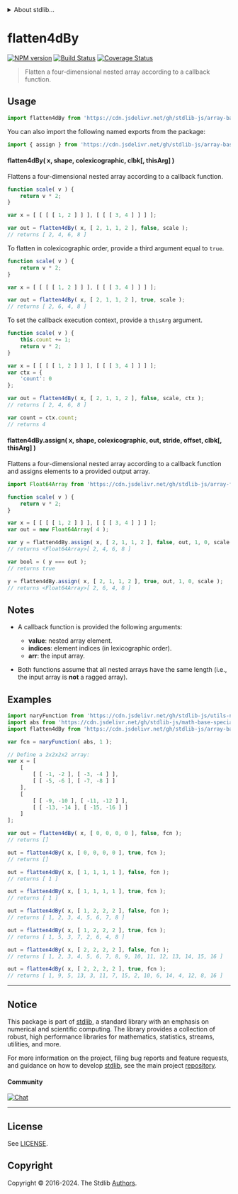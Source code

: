 <!--

@license Apache-2.0

Copyright (c) 2023 The Stdlib Authors.

Licensed under the Apache License, Version 2.0 (the "License");
you may not use this file except in compliance with the License.
You may obtain a copy of the License at

   http://www.apache.org/licenses/LICENSE-2.0

Unless required by applicable law or agreed to in writing, software
distributed under the License is distributed on an "AS IS" BASIS,
WITHOUT WARRANTIES OR CONDITIONS OF ANY KIND, either express or implied.
See the License for the specific language governing permissions and
limitations under the License.

-->

<!-- lint disable maximum-heading-length -->


<details>
  <summary>
    About stdlib...
  </summary>
  <p>We believe in a future in which the web is a preferred environment for numerical computation. To help realize this future, we've built stdlib. stdlib is a standard library, with an emphasis on numerical and scientific computation, written in JavaScript (and C) for execution in browsers and in Node.js.</p>
  <p>The library is fully decomposable, being architected in such a way that you can swap out and mix and match APIs and functionality to cater to your exact preferences and use cases.</p>
  <p>When you use stdlib, you can be absolutely certain that you are using the most thorough, rigorous, well-written, studied, documented, tested, measured, and high-quality code out there.</p>
  <p>To join us in bringing numerical computing to the web, get started by checking us out on <a href="https://github.com/stdlib-js/stdlib">GitHub</a>, and please consider <a href="https://opencollective.com/stdlib">financially supporting stdlib</a>. We greatly appreciate your continued support!</p>
</details>

# flatten4dBy

[![NPM version][npm-image]][npm-url] [![Build Status][test-image]][test-url] [![Coverage Status][coverage-image]][coverage-url] <!-- [![dependencies][dependencies-image]][dependencies-url] -->

> Flatten a four-dimensional nested array according to a callback function.



<section class="usage">

## Usage

```javascript
import flatten4dBy from 'https://cdn.jsdelivr.net/gh/stdlib-js/array-base-flatten4d-by@v0.2.0-deno/mod.js';
```

You can also import the following named exports from the package:

```javascript
import { assign } from 'https://cdn.jsdelivr.net/gh/stdlib-js/array-base-flatten4d-by@v0.2.0-deno/mod.js';
```

#### flatten4dBy( x, shape, colexicographic, clbk\[, thisArg] )

Flattens a four-dimensional nested array according to a callback function.

```javascript
function scale( v ) {
    return v * 2;
}

var x = [ [ [ [ 1, 2 ] ] ], [ [ [ 3, 4 ] ] ] ];

var out = flatten4dBy( x, [ 2, 1, 1, 2 ], false, scale );
// returns [ 2, 4, 6, 8 ]
```

To flatten in colexicographic order, provide a third argument equal to `true`.

```javascript
function scale( v ) {
    return v * 2;
}

var x = [ [ [ [ 1, 2 ] ] ], [ [ [ 3, 4 ] ] ] ];

var out = flatten4dBy( x, [ 2, 1, 1, 2 ], true, scale );
// returns [ 2, 6, 4, 8 ]
```

To set the callback execution context, provide a `thisArg` argument.

<!-- eslint-disable no-invalid-this -->

```javascript
function scale( v ) {
    this.count += 1;
    return v * 2;
}

var x = [ [ [ [ 1, 2 ] ] ], [ [ [ 3, 4 ] ] ] ];
var ctx = {
    'count': 0
};

var out = flatten4dBy( x, [ 2, 1, 1, 2 ], false, scale, ctx );
// returns [ 2, 4, 6, 8 ]

var count = ctx.count;
// returns 4
```

#### flatten4dBy.assign( x, shape, colexicographic, out, stride, offset, clbk\[, thisArg] )

Flattens a four-dimensional nested array according to a callback function and assigns elements to a provided output array.

```javascript
import Float64Array from 'https://cdn.jsdelivr.net/gh/stdlib-js/array-float64@deno/mod.js';

function scale( v ) {
    return v * 2;
}

var x = [ [ [ [ 1, 2 ] ] ], [ [ [ 3, 4 ] ] ] ];
var out = new Float64Array( 4 );

var y = flatten4dBy.assign( x, [ 2, 1, 1, 2 ], false, out, 1, 0, scale );
// returns <Float64Array>[ 2, 4, 6, 8 ]

var bool = ( y === out );
// returns true

y = flatten4dBy.assign( x, [ 2, 1, 1, 2 ], true, out, 1, 0, scale );
// returns <Float64Array>[ 2, 6, 4, 8 ]
```

</section>

<!-- /.usage -->

<section class="notes">

## Notes

-   A callback function is provided the following arguments:

    -   **value**: nested array element.
    -   **indices**: element indices (in lexicographic order).
    -   **arr**: the input array.

-   Both functions assume that all nested arrays have the same length (i.e., the input array is **not** a ragged array).

</section>

<!-- /.notes -->

<section class="examples">

## Examples

<!-- eslint no-undef: "error" -->

```javascript
import naryFunction from 'https://cdn.jsdelivr.net/gh/stdlib-js/utils-nary-function@deno/mod.js';
import abs from 'https://cdn.jsdelivr.net/gh/stdlib-js/math-base-special-abs@deno/mod.js';
import flatten4dBy from 'https://cdn.jsdelivr.net/gh/stdlib-js/array-base-flatten4d-by@v0.2.0-deno/mod.js';

var fcn = naryFunction( abs, 1 );

// Define a 2x2x2x2 array:
var x = [
    [
        [ [ -1, -2 ], [ -3, -4 ] ],
        [ [ -5, -6 ], [ -7, -8 ] ]
    ],
    [
        [ [ -9, -10 ], [ -11, -12 ] ],
        [ [ -13, -14 ], [ -15, -16 ] ]
    ]
];

var out = flatten4dBy( x, [ 0, 0, 0, 0 ], false, fcn );
// returns []

out = flatten4dBy( x, [ 0, 0, 0, 0 ], true, fcn );
// returns []

out = flatten4dBy( x, [ 1, 1, 1, 1 ], false, fcn );
// returns [ 1 ]

out = flatten4dBy( x, [ 1, 1, 1, 1 ], true, fcn );
// returns [ 1 ]

out = flatten4dBy( x, [ 1, 2, 2, 2 ], false, fcn );
// returns [ 1, 2, 3, 4, 5, 6, 7, 8 ]

out = flatten4dBy( x, [ 1, 2, 2, 2 ], true, fcn );
// returns [ 1, 5, 3, 7, 2, 6, 4, 8 ]

out = flatten4dBy( x, [ 2, 2, 2, 2 ], false, fcn );
// returns [ 1, 2, 3, 4, 5, 6, 7, 8, 9, 10, 11, 12, 13, 14, 15, 16 ]

out = flatten4dBy( x, [ 2, 2, 2, 2 ], true, fcn );
// returns [ 1, 9, 5, 13, 3, 11, 7, 15, 2, 10, 6, 14, 4, 12, 8, 16 ]
```

</section>

<!-- /.examples -->

<!-- Section for related `stdlib` packages. Do not manually edit this section, as it is automatically populated. -->

<section class="related">

</section>

<!-- /.related -->

<!-- Section for all links. Make sure to keep an empty line after the `section` element and another before the `/section` close. -->


<section class="main-repo" >

* * *

## Notice

This package is part of [stdlib][stdlib], a standard library with an emphasis on numerical and scientific computing. The library provides a collection of robust, high performance libraries for mathematics, statistics, streams, utilities, and more.

For more information on the project, filing bug reports and feature requests, and guidance on how to develop [stdlib][stdlib], see the main project [repository][stdlib].

#### Community

[![Chat][chat-image]][chat-url]

---

## License

See [LICENSE][stdlib-license].


## Copyright

Copyright &copy; 2016-2024. The Stdlib [Authors][stdlib-authors].

</section>

<!-- /.stdlib -->

<!-- Section for all links. Make sure to keep an empty line after the `section` element and another before the `/section` close. -->

<section class="links">

[npm-image]: http://img.shields.io/npm/v/@stdlib/array-base-flatten4d-by.svg
[npm-url]: https://npmjs.org/package/@stdlib/array-base-flatten4d-by

[test-image]: https://github.com/stdlib-js/array-base-flatten4d-by/actions/workflows/test.yml/badge.svg?branch=v0.2.0
[test-url]: https://github.com/stdlib-js/array-base-flatten4d-by/actions/workflows/test.yml?query=branch:v0.2.0

[coverage-image]: https://img.shields.io/codecov/c/github/stdlib-js/array-base-flatten4d-by/main.svg
[coverage-url]: https://codecov.io/github/stdlib-js/array-base-flatten4d-by?branch=main

<!--

[dependencies-image]: https://img.shields.io/david/stdlib-js/array-base-flatten4d-by.svg
[dependencies-url]: https://david-dm.org/stdlib-js/array-base-flatten4d-by/main

-->

[chat-image]: https://img.shields.io/gitter/room/stdlib-js/stdlib.svg
[chat-url]: https://app.gitter.im/#/room/#stdlib-js_stdlib:gitter.im

[stdlib]: https://github.com/stdlib-js/stdlib

[stdlib-authors]: https://github.com/stdlib-js/stdlib/graphs/contributors

[umd]: https://github.com/umdjs/umd
[es-module]: https://developer.mozilla.org/en-US/docs/Web/JavaScript/Guide/Modules

[deno-url]: https://github.com/stdlib-js/array-base-flatten4d-by/tree/deno
[deno-readme]: https://github.com/stdlib-js/array-base-flatten4d-by/blob/deno/README.md
[umd-url]: https://github.com/stdlib-js/array-base-flatten4d-by/tree/umd
[umd-readme]: https://github.com/stdlib-js/array-base-flatten4d-by/blob/umd/README.md
[esm-url]: https://github.com/stdlib-js/array-base-flatten4d-by/tree/esm
[esm-readme]: https://github.com/stdlib-js/array-base-flatten4d-by/blob/esm/README.md
[branches-url]: https://github.com/stdlib-js/array-base-flatten4d-by/blob/main/branches.md

[stdlib-license]: https://raw.githubusercontent.com/stdlib-js/array-base-flatten4d-by/main/LICENSE

</section>

<!-- /.links -->
